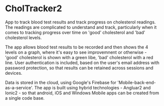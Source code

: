 # CholTracker2
App to track blood test results and track progress on cholesterol readings.
The readings are complicated to understand and track, particularly when it comes to tracking progress
over time on 'good' cholesterol and 'bad' cholesterol levels.  

The app allows blood test results to be recorded and then shows the 4 levels on a graph, where it's 
easy to see improvemnent or otherwise - 'good' cholesterol is shown with a green libe, 'bad' cholesterol 
with a red line.
User authentication is included, based on the user's email address with password protection, so that 
results can be retained across sessions and devices.

Data is stored in the cloud, using Google's Firebase for 'Mobile-back-end-as-a-service'. 
The app is built using hybrid
technologies - Angluar2 and Ionic2 - so that android, iOS and Windows Mobile apps can be created from a
single code base.

